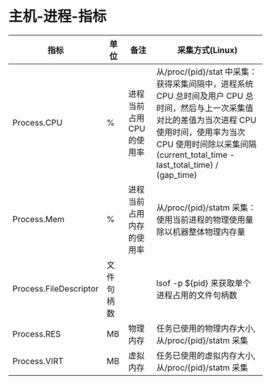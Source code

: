 # 主机-进程-指标



| 指标 | 单位  | 备注 | 采集方式(Linux) |
| --- | --- | --- | --- |
| Process.CPU | % | 进程当前占用 CPU 的使用率 | 从/proc/{pid}/stat 中采集：获得采集间隔中，进程系统 CPU 总时间及用户 CPU 总时间，然后与上一次采集值对比的差值为当次进程 CPU 使用时间，使用率为当次 CPU 使用时间除以采集间隔(current_total_time - last_total_time) / (gap_time) |
| Process.Mem | % | 进程当前占用内存的使用率 | 从/proc/{pid}/statm 采集：使用当前进程的物理使用量除以机器整体物理内存量 |
| Process.FileDescriptor |  文件句柄数 | | lsof -p ${pid} 来获取单个进程占用的文件句柄数 |
| Process.RES | MB | 物理内存 | 任务已使用的物理内存大小,从/proc/{pid}/statm 采集 |
| Process.VIRT | MB | 虚拟内存 | 任务已使用的虚拟内存大小,从/proc/{pid}/statm 采集 |

